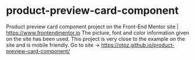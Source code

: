 # product-preview-card-component
Product preview card component project on the Front-End Mentor site | https://www.frontendmentor.io
The picture, font and color information given on the site has been used. This project is very close to the example on the site and is mobile friendly.
Go to site -> https://otpz.github.io/product-preview-card-component/
